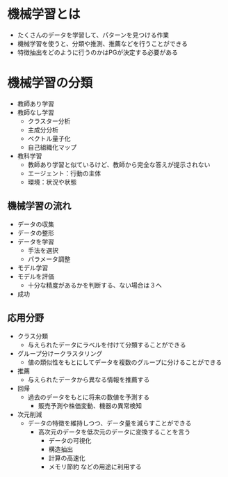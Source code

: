# 機械学習とは
* たくさんのデータを学習して、パターンを見つける作業
* 機械学習を使うと、分類や推測、推薦などを行うことができる
* 特徴抽出をどのように行うのかはPGが決定する必要がある

# 機械学習の分類
* 教師あり学習
* 教師なし学習
     * クラスター分析
     * 主成分分析
     * ベクトル量子化
     * 自己組織化マップ
* 教科学習
     * 教師あり学習と似ているけど、教師から完全な答えが提示されない
     * エージェント：行動の主体
     * 環境：状況や状態

## 機械学習の流れ
  * データの収集
  * データの整形
  * データを学習
     * 手法を選択
     * パラメータ調整
  * モデル学習
  * モデルを評価
     * 十分な精度があるかを判断する、ない場合は３へ
  * 成功

## 応用分野
  * クラス分類 
     * 与えられたデータにラベルを付けて分類することができる
  * グループ分けークラスタリング
     * 値の類似性をもとにしてデータを複数のグループに分けることができる
  * 推薦
     * 与えられたデータから異なる情報を推薦する
  * 回帰
     * 過去のデータをもとに将来の数値を予測する
          * 販売予測や株価変動、機器の異常検知
  * 次元削減
     * データの特徴を維持しつつ、データ量を減らすことができる
          * 高次元のデータを低次元のデータに変換することを言う
            * データの可視化
            * 構造抽出
            * 計算の高速化
            * メモリ節約
            などの用途に利用する


